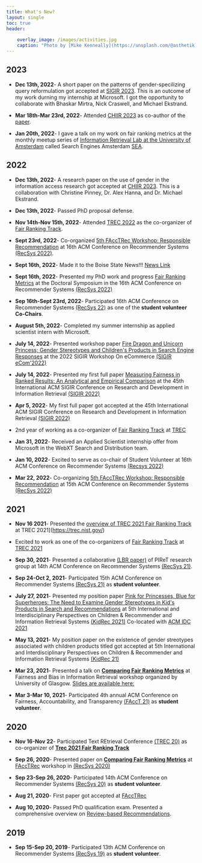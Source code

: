 ```yaml
---
title: What's New?
layout: single
toc: true
header:
    
    overlay_image: /images/activities.jpg
    caption: "Photo by [Mike Kenneally](https://unsplash.com/@asthetik) on [Unsplash](https://unsplash.com/s/photos/coffee?utm_source=unsplash&amp;utm_medium=referral&amp;utm_content=creditCopyText)"
---
```


## 2023

- **Dec 13th, 2022**- A short paper on the patterns of gender-specilizing query reformulation got accepted at [SIGIR 2023](https://sigir.org/sigir2023/). This is an outcome of my work durning my internship at Microsoft. I got the opportunity to collaborate with Bhaskar Mirtra, Nick Craswell, and Michael Ekstrand.

- **Mar 18th-Mar 23rd, 2022**- Attended [CHIIR 2023](https://sigir.org/chiir2023/) as co-author of the [paper](https://dl.acm.org/doi/10.1145/3576840.3578316). 

- **Jan 20th, 2022**- I gave a talk on my work on fair ranking metrics at the monthly meetup series of [Information Retrieval Lab at the University of Amsterdam](https://irlab.science.uva.nl/) called Search Engines Amsterdam [SEA](https://www.meetup.com/SEA-Search-Engines-Amsterdam/events/).

## 2022

- **Dec 13th, 2022**- A research paper on the use of gender in the information access research got accepted at [CHIIR 2023](https://sigir.org/chiir2023/). This is a collaboration with Christine Pinney, Dr. Alex Hanna, and Dr. Michael Ekstrand. 

- **Dec 13th, 2022**- Passed PhD proposal defense.

- **Nov 14th-Nov 15th, 2022**- Attended [TREC 2022](https://trec.nist.gov/pubs/call2022.html) as the co-organizer of [Fair Ranking Track](https://fair-trec.github.io/).
 
 - **Sept 23rd, 2022**- Co-organized [5th FAccTRec Workshop: Responsible Recommendation](https://facctrec.github.io/facctrec2022/) at 16th ACM Conference on Recommender Systems [(RecSys 2022)](https://recsys.acm.org/recsys22/).

- **Sept 16th, 2022**- Made it to the Boise State News!!! [News Link](https://www.boisestate.edu/computing/2022/09/16/student-finds-deeper-knowledge-and-support-at-internship-with-microsoft/)

- **Sept 16th, 2022**- Presented my PhD work and progress [Fair Ranking Metrics](https://dl.acm.org/doi/abs/10.1145/3523227.3547430) at the Doctoral Symposium in the 16th ACM Conference on Recommender Systems
 [(RecSys 2022)](https://recsys.acm.org/recsys22/)


 - **Sep 16th-Sept 23rd, 2022**- Participated 16th ACM Conference on Recommender Systems [(RecSys 22)](https://recsys.acm.org/recsys22/) as one of the **student volunteer Co-Chairs**.

- **August 5th, 2022**- Completed my summer internship as applied scientist intern with Microsoft.

- **July 14, 2022**- Presented workshop paper [Fire Dragon and Unicorn Princess; Gender Stereotypes and Children's Products in Search Engine Responses](https://arxiv.org/abs/2206.13747) at the 2022 SIGIR Workshop On eCommerce [(SIGIR eCom'2022)](https://sigir-ecom.github.io/)

- **July 14, 2022**- Presented my first full paper [Measuring Fairness in Ranked Results: An Analytical and Empirical Comparison](https://dl.acm.org/doi/10.1145/3477495.3532018) at the 45th International ACM SIGIR Conference on Research and Development in Information Retrieval [(SIGIR 2022)](https://sigir.org/sigir2022/)

- **Apr 5, 2022**- My first full paper got accepted at the 45th International ACM SIGIR Conference on Research and Development in Information Retrieval [(SIGIR 2022)](https://sigir.org/sigir2022/)

- 2nd year of working as a co-organizer of [Fair Ranking Track](https://fair-trec.github.io/) at [TREC](https://trec.nist.gov/)

- **Jan 31, 2022**- Received an Applied Scientist internship offer from Microsoft in the WebXT Search and Distribution team.

- **Jan 10, 2022**- Excited to serve as co-chair of Student Volunteer at 16th ACM Conference on Recommender Systems [(Recsys 2022)](https://recsys.acm.org/recsys22/)

-  **Mar 22, 2022**- Co-organizing [5th FAccTRec Workshop: Responsible Recommendation](https://facctrec.github.io/facctrec2022/) at 15th ACM Conference on Recommender Systems [(RecSys 2022)](https://recsys.acm.org/recsys22/)

## 2021

- **Nov 16 2021**- Presented the [overview of TREC 2021 Fair Ranking Track](https://trec.nist.gov/pubs/trec30/papers/Overview-F.pdf) at TREC 2021](https://trec.nist.gov/)

- Excited to work as one of the co-organizers of [Fair Ranking Track](https://fair-trec.github.io/2021/) at [TREC 2021](https://trec.nist.gov/)

- **Sep 30, 2021**- Presented a collaborative [(LBR paper)](https://dl.acm.org/doi/10.1145/3460231.3478856) of PIReT research group at 14th ACM Conference on Recommender Systems [(RecSys 21)](https://recsys.acm.org/recsys21/).

- **Sep 24-Oct 2, 2021**- Participated 15th ACM Conference on Recommender Systems [(RecSys 21)](https://recsys.acm.org/recsys21/) as **student volunteer**.

- **July 27, 2021**- Presented my position paper [Pink for Princesses, Blue for Superheroes: The Need to Examine Gender Stereotypes in Kid's Products in Search and Recommendations](https://arxiv.org/abs/2105.09296) at 5th International and Interdisciplinary Perspectives on Children & Recommender and Information Retrieval Systems [(KidRec 2021)](https://kidrec.github.io/2021/) Co-located with [ACM IDC 2021](https://idc.acm.org/2021/)

- **May 13, 2021**- My position paper on the existence of gender streotypes associated with children products titled got accepted at 5th International and Interdisciplinary Perspectives on Children & Recommender and Information Retrieval Systems [(KidRec 21)](https://kidrec.github.io/2021/)

- **Mar 23, 2021**- Presented a talk on [**Comparing Fair Ranking Metrics**](https://www.youtube.com/watch?v=vwwHIUotpQs&t=3s) at Fairness and Bias in Information Retrieval workshop organized by University of Glasgow. [Slides are available here:](resources/Glasgow_workshop.pdf)

- **Mar 3-Mar 10, 2021**- Participated 4th annual ACM Conference on Fairness, Accountability, and Transparency [(FAccT 21)](https://facctconference.org/2021/) as **student volunteer**.

## 2020

- **Nov 16-Nov 22**- Participated Text REtrieval Conference [(TREC 20)](https://trec.nist.gov/) as co-organizer of [**Trec 2021 Fair Ranking Track**](https://fair-trec.github.io/)

- **Sep 26, 2020**- Presented paper on [**Comparing Fair Ranking Metrics**](resources/FAccTRec_20.pdf) at [FAccTRec](https://facctrec.github.io/facctrec2020/) workshop in [(RecSys 2020)](https://recsys.acm.org/recsys20/)

- **Sep 23-Sep 26, 2020**- Participated 14th ACM Conference on Recommender Systems [(RecSys 20)](https://recsys.acm.org/recsys20/) as **student volunteer**.

- **Aug 21, 2020**- First paper got accepted at [FAccTRec](https://facctrec.github.io/facctrec2020/)
- **Aug 10, 2020**- Passed PhD qualification exam. Presented a comprehensive overview on [Review-based Recommendations](resources/Comprehensive_exam_AmifaRaj.pdf).

## 2019

- **Sep 15-Sep 20, 2019**- Participated 13th ACM Conference on Recommender Systems [(RecSys 19)](https://recsys.acm.org/recsys19/) as **student volunteer**.

